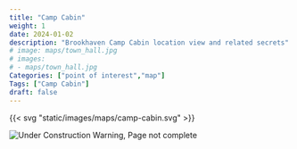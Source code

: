 ```yaml
---
title: "Camp Cabin"
weight: 1
date: 2024-01-02
description: "Brookhaven Camp Cabin location view and related secrets"
# image: maps/town_hall.jpg
# images: 
# - maps/town_hall.jpg
Categories: ["point of interest","map"]
Tags: ["Camp Cabin"]
draft: false
--- 
```



<!-- ![LOC PIC]() -->

<!-- ![view of Town Hall](/images/maps/town_hall.jpg) -->

{{< svg "static/images/maps/camp-cabin.svg" >}}

![Under Construction Warning, Page not complete](/images/under_construction.png)

<!-- <hr style="background-color: #28b44c" size=8>

### CaseBook Items

- [URL](/)

<hr style="background-color: #28b44c" size=8>

### Quests

- [URL](/) -->